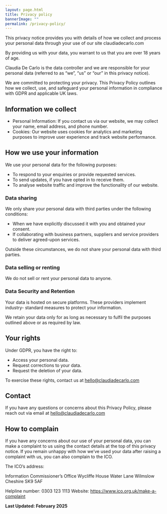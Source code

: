 ```yaml
---
layout: page.html
title: Privacy policy
bannerImage: ""
permalink: /privacy-policy/
---
```

This privacy notice provides you with details of how we collect and process your
personal data through your use of our site claudiadecarlo.com

By providing us with your data, you warrant to us that you are over 18 years of age.

Claudia De Carlo is the data controller and we are responsible for your personal
data (referred to as “we”, “us” or “our” in this privacy notice).

We are committed to protecting your privacy. This Privacy Policy outlines how we
collect, use, and safeguard your personal information in compliance with GDPR and
applicable UK laws.

## Information we collect

* Personal Information: If you contact us via our website, we may collect your name,
  email address, and phone number.
* Cookies: Our website uses cookies for analytics and marketing purposes to improve user experience and track website performance.

## How we use your information

We use your personal data for the following purposes:

* To respond to your enquiries or provide requested services.
* To send updates, if you have opted in to receive them.
* To analyse website traffic and improve the functionality of our website.

### Data sharing

We only share your personal data with third parties under the following conditions:

* When we have explicitly discussed it with you and obtained your consent.
* If collaborating with business partners, suppliers and service providers to
  deliver agreed-upon services.

Outside these circumstances, we do not share your personal data with third parties.

### Data selling or renting

We do not sell or rent your personal data to anyone.

### Data Security and Retention

Your data is hosted on secure platforms. These providers implement industry-
standard measures to protect your information.

We retain your data only for as long as necessary to fulfil the purposes outlined
above or as required by law.

## Your rights

Under GDPR, you have the right to:

* Access your personal data.
* Request corrections to your data.
* Request the deletion of your data.

To exercise these rights, contact us at hello@claudiadecarlo.com

## Contact

If you have any questions or concerns about this Privacy Policy, please reach out via
email at hello@claudiadecarlo.com

## How to complain

If you have any concerns about our use of your personal data, you can make a
complaint to us using the contact details at the top of this privacy notice.
If you remain unhappy with how we’ve used your data after raising a complaint with
us, you can also complain to the ICO.

The ICO’s address:

Information Commissioner’s Office
Wycliffe House
Water Lane
Wilmslow
Cheshire
SK9 5AF

Helpline number: 0303 123 1113
Website: https://www.ico.org.uk/make-a-complaint

**Last Updated: February 2025**